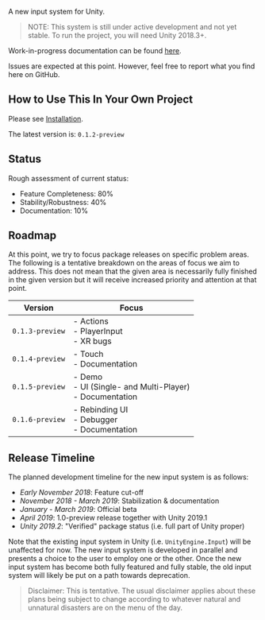 A new input system for Unity.

>NOTE: This system is still under active development and not yet stable. To run the project, you will need Unity 2018.3+.

Work-in-progress documentation can be found [here](https://github.com/Unity-Technologies/InputSystem/blob/develop/Packages/com.unity.inputsystem/Documentation~/InputSystem.md).

Issues are expected at this point. However, feel free to report what you find here on GitHub.

## How to Use This In Your Own Project

Please see [Installation](https://github.com/Unity-Technologies/InputSystem/blob/develop/Packages/com.unity.inputsystem/Documentation~/Installation.md).

The latest version is: `0.1.2-preview`

## Status

Rough assessment of current status:

- Feature Completeness: 80%
- Stability/Robustness: 40%
- Documentation: 10%

## Roadmap

At this point, we try to focus package releases on specific problem areas. The following is a tentative breakdown on the areas of focus we aim to address. This does not mean that the given area is necessarily fully finished in the given version but it will receive increased priority and attention at that point.

|Version|Focus|
|-------|-----|
|`0.1.3-preview`|- Actions<br>- PlayerInput<br>- XR bugs|
|`0.1.4-preview`|- Touch<br>- Documentation|
|`0.1.5-preview`|- Demo<br>- UI (Single- and Multi-Player)<br>- Documentation|
|`0.1.6-preview`|- Rebinding UI<br>- Debugger<br>- Documentation|

## Release Timeline

The planned development timeline for the new input system is as follows:

- *Early November 2018*: Feature cut-off
- *November 2018 - March 2019*: Stabilization & documentation
- *January - March 2019*: Official beta
- *April 2019*: 1.0-preview release together with Unity 2019.1
- *Unity 2019.2*: "Verified" package status (i.e. full part of Unity proper)

Note that the existing input system in Unity (i.e. `UnityEngine.Input`) will be unaffected for now. The new input system is developed in parallel and presents a choice to the user to employ one or the other. Once the new input system has become both fully featured and fully stable, the old input system will likely be put on a path towards deprecation.

>Disclaimer: This is tentative. The usual disclaimer applies about these plans being subject to change according to whatever natural and unnatural disasters are on the menu of the day.